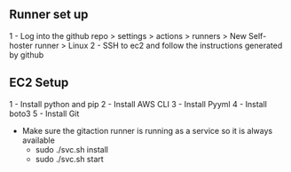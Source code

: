 ## Runner set up
1 - Log into the github repo > settings > actions > runners > New Self-hoster runner > Linux
2 - SSH to ec2 and follow the instructions generated by github 

## EC2 Setup
1 - Install python and pip
2 - Install AWS CLI
3 - Install Pyyml
4 - Install boto3
5 - Install Git

- Make sure the gitaction runner is running as a service so it is always available
  -  sudo ./svc.sh install
  -  sudo ./svc.sh start

